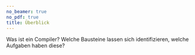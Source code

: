 ```yaml
---
no_beamer: true
no_pdf: true
title: Überblick
---
```


Was ist ein Compiler? Welche Bausteine lassen sich identifizieren, welche Aufgaben haben diese?
